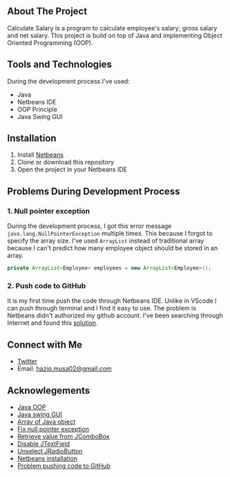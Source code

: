 ## About The Project

Calculate Salary is a program to calculate employee's salary; gross salary and net salary. 
This project is build on top of Java and implementing Object Oriented Programming (OOP).

## Tools and Technologies

During the development process I've used:

- Java
- Netbeans IDE
- OOP Principle
- Java Swing GUI

## Installation

1. Install [Netbeans](https://www3.ntu.edu.sg/home/ehchua/programming/howto/netbeans_howto.html)
2. Clone or download this repository
3. Open the project in your Netbeans IDE

## Problems During Development Process

### 1. Null pointer exception

During the development process, I got this error message ``java.lang.NullPointerException`` multiple times. This because I forgot to specify the array size.
I've used ``ArrayList`` instead of traditional array because I can't predict how many employee object should be stored in an array.

```java
private ArrayList<Employee> employees = new ArrayList<Employee>();
```

### 2. Push code to GitHub

It is my first time push the code through Netbeans IDE. Unlike in VScode I can push through terminal and I find it easy to use. 
The problem is Netbeans didn't authorized my github account. I've been searching through Internet and found this [solution](https://stackoverflow.com/questions/10475726/git-receive-pack-not-permitted-on-push#comment35029432_17265594).

## Connect with Me

- [Twitter](https://twitter.com/zyq__m)
- Email: haziq.musa02@gmail.com

## Acknowlegements

- [Java OOP](https://www.javatpoint.com/java-oops-concepts)
- [Java swing GUI](https://www.javatpoint.com/java-swing)
- [Array of Java object](https://stackoverflow.com/questions/3982550/creating-an-arraylist-of-objects)
- [Fix null pointer exception](https://stackoverflow.com/questions/218384/what-is-a-nullpointerexception-and-how-do-i-fix-it)
- [Retrieve value from JComboBox](https://stackoverflow.com/questions/3496532/retrieve-text-from-jcombobox)
- [Disable JTextField](https://stackhowto.com/how-to-disable-jtextarea-and-jtextfield/)
- [Unselect JRadioButton](https://stackoverflow.com/questions/2408689/unselecting-radiobuttons-in-java-swing)
- [Netbeans installation](https://www3.ntu.edu.sg/home/ehchua/programming/howto/netbeans_howto.html)
- [Problem pushing code to GitHub](https://stackoverflow.com/questions/10475726/git-receive-pack-not-permitted-on-push#comment35029432_17265594)

